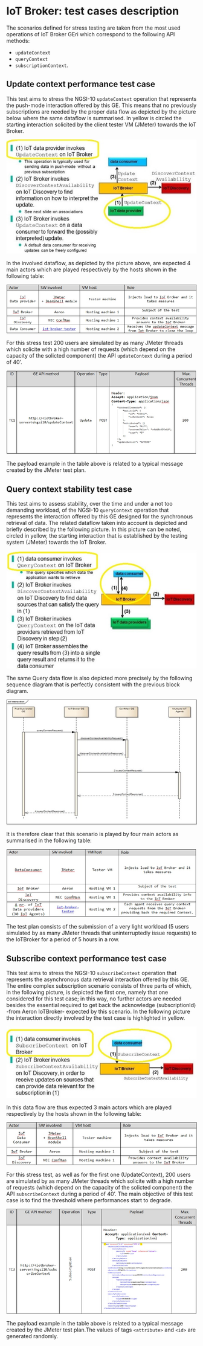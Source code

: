 # IoT Broker: test cases description #
The scenarios defined for stress testing are taken from the most used operations of IoT Broker GEri which correspond to the following API methods:
 
- `updateContext`
- `queryContext` 
- `subscriptionContext`.

## Update context performance test case ##

This test aims to stress the NGSI-10 `updateContext` operation that represents the push-mode interaction offered by this GE. This means that no previously subscriptions are needed by the proper data flow as depicted by the picture below where the same dataflow is summarised. In yellow is circled the starting interaction solicited by the client tester VM (JMeter) towards the IoT Broker.<BR/>

![Update data flow](./1-Update-dataflow.jpg)

In the involved dataflow, as depicted by the picture above, are expected 4 main actors which are played respectively by the hosts shown in the following table:

![](./scenario1-table1.jpg)

For this stress test 200 users are simulated by as many JMeter threads which solicite with a high number of requests (which depend on the capacity of the solicted component) the API `updateContext` during a period of 40’. 

![](./scenario1-table2.jpg)

The payload example in the table above is related to a typical message created by the JMeter test plan. 


## Query context stability test case ##

This test aims to assess stability, over the time and under a not too demanding workload, of the NGSI-10 `queryContext` operation that represents the interaction offered by this GE designed for the synchronous retrieval of data. The related dataflow taken into account is depicted and briefly described by the following picture. In this picture can be noted, circled in yellow, the starting interaction that is established by the testing system (JMeter) towards the IoT Broker.

![Update data flow](./2-Query-dataflow.jpg)

The same Query data flow is also depicted more precisely by the following sequence diagram that is perfectly consistent with the previous block diagram.

![](./scenario2-sequencediagram.jpg) 

It is therefore clear that this scenario is played by four main actors as summarised in the following table:

![](./scenario2-table1.jpg)

The test plan consists of the submission of a very light workload (5 users simulated by as many JMeter threads that uninterruptedly issue requests) to the IoTBroker for a period of 5 hours in a row.


## Subscribe context performance test case ##

This test aims to stress the NGSI-10 `subscribeContext` operation that represents the asynchronous data retrieval interaction offered by this GE.
The entire complex subscription scenario consists of three parts of which, in the following picture, is depicted the first one, namely that one considered for this test case; in this way, no further actors are needed besides the essential required to get back the acknowledge (subscriptionId) -from Aeron IoTBroker- expected by this scenario.
In the following picture the interaction directly involved by the test case is highlighted in yellow. 

![Update data flow](./3-Subscription-dataflow.jpg)

In this data flow are thus expected 3 main actors which are played respectively by the hosts shown in the following table:

![scenario1-table1](./scenario3-table1.jpg)

For this stress test, as well as for the first one (UpdateContext), 200 users are simulated by as many JMeter threads which solicite with a high number of requests (which depend on the capacity of the solicted component) the API `subscribeContext` during a period of 40’.
The main objective of this test case is to find the threshold where performances start to degrade.

![](./scenario3-table2.jpg)

The payload example in the table above is related to a typical message created by the JMeter test plan.The values of tags `<attribute>` and `<id>` are generated randomly.